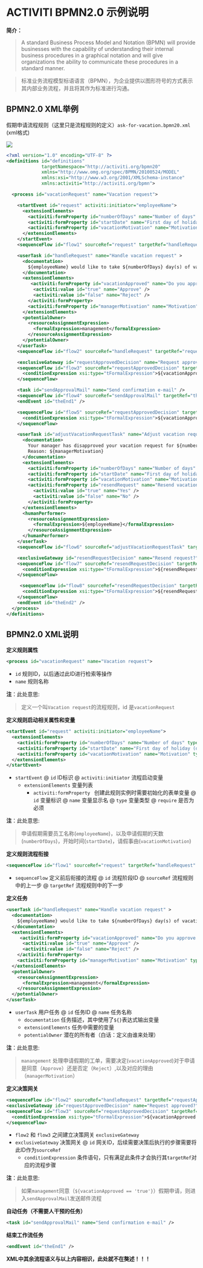 # ACTIVITI BPMN2.0 示例说明

**简介：**

> A standard Business Process Model and Notation (BPMN) will provide businesses with the capability of understanding their internal business procedures in a graphical notation and will give organizations the ability to communicate these procedures in a standard manner.

> 标准业务流程模型标语语言（BPMN），为企业提供以图形符号的方式表示其内部业务流程，并且将其作为标准进行沟通。

## BPMN2.0 XML举例

假期申请流程规则（这里只是流程规则的定义）`ask-for-vacation.bpmn20.xml` (xml格式)

<img src="https://www.activiti.org/userguide/images/api.vacationRequest.png" />

```xml
<?xml version="1.0" encoding="UTF-8" ?>
<definitions id="definitions"
             targetNamespace="http://activiti.org/bpmn20"
             xmlns="http://www.omg.org/spec/BPMN/20100524/MODEL"
             xmlns:xsi="http://www.w3.org/2001/XMLSchema-instance"
             xmlns:activiti="http://activiti.org/bpmn">

  <process id="vacationRequest" name="Vacation request">

    <startEvent id="request" activiti:initiator="employeeName">
      <extensionElements>
        <activiti:formProperty id="numberOfDays" name="Number of days" type="long" value="1" required="true"/>
        <activiti:formProperty id="startDate" name="First day of holiday (dd-MM-yyy)" datePattern="dd-MM-yyyy hh:mm" type="date" required="true" />
        <activiti:formProperty id="vacationMotivation" name="Motivation" type="string" />
      </extensionElements>
    </startEvent>
    <sequenceFlow id="flow1" sourceRef="request" targetRef="handleRequest" />

    <userTask id="handleRequest" name="Handle vacation request" >
      <documentation>
        ${employeeName} would like to take ${numberOfDays} day(s) of vacation (Motivation: ${vacationMotivation}).
      </documentation>
      <extensionElements>
         <activiti:formProperty id="vacationApproved" name="Do you approve this vacation" type="enum" required="true">
          <activiti:value id="true" name="Approve" />
          <activiti:value id="false" name="Reject" />
        </activiti:formProperty>
        <activiti:formProperty id="managerMotivation" name="Motivation" type="string" />
      </extensionElements>
      <potentialOwner>
        <resourceAssignmentExpression>
          <formalExpression>management</formalExpression>
        </resourceAssignmentExpression>
      </potentialOwner>
    </userTask>
    <sequenceFlow id="flow2" sourceRef="handleRequest" targetRef="requestApprovedDecision" />

    <exclusiveGateway id="requestApprovedDecision" name="Request approved?" />
    <sequenceFlow id="flow3" sourceRef="requestApprovedDecision" targetRef="sendApprovalMail">
      <conditionExpression xsi:type="tFormalExpression">${vacationApproved == 'true'}</conditionExpression>
    </sequenceFlow>

    <task id="sendApprovalMail" name="Send confirmation e-mail" />
    <sequenceFlow id="flow4" sourceRef="sendApprovalMail" targetRef="theEnd1" />
    <endEvent id="theEnd1" />

    <sequenceFlow id="flow5" sourceRef="requestApprovedDecision" targetRef="adjustVacationRequestTask">
      <conditionExpression xsi:type="tFormalExpression">${vacationApproved == 'false'}</conditionExpression>
    </sequenceFlow>

    <userTask id="adjustVacationRequestTask" name="Adjust vacation request">
      <documentation>
        Your manager has disapproved your vacation request for ${numberOfDays} days.
        Reason: ${managerMotivation}
      </documentation>
      <extensionElements>
        <activiti:formProperty id="numberOfDays" name="Number of days" value="${numberOfDays}" type="long" required="true"/>
        <activiti:formProperty id="startDate" name="First day of holiday (dd-MM-yyy)" value="${startDate}" datePattern="dd-MM-yyyy hh:mm" type="date" required="true" />
        <activiti:formProperty id="vacationMotivation" name="Motivation" value="${vacationMotivation}" type="string" />
        <activiti:formProperty id="resendRequest" name="Resend vacation request to manager?" type="enum" required="true">
          <activiti:value id="true" name="Yes" />
          <activiti:value id="false" name="No" />
        </activiti:formProperty>
      </extensionElements>
      <humanPerformer>
        <resourceAssignmentExpression>
          <formalExpression>${employeeName}</formalExpression>
        </resourceAssignmentExpression>
      </humanPerformer>
    </userTask>
    <sequenceFlow id="flow6" sourceRef="adjustVacationRequestTask" targetRef="resendRequestDecision" />

    <exclusiveGateway id="resendRequestDecision" name="Resend request?" />
    <sequenceFlow id="flow7" sourceRef="resendRequestDecision" targetRef="handleRequest">
      <conditionExpression xsi:type="tFormalExpression">${resendRequest == 'true'}</conditionExpression>
    </sequenceFlow>

     <sequenceFlow id="flow8" sourceRef="resendRequestDecision" targetRef="theEnd2">
      <conditionExpression xsi:type="tFormalExpression">${resendRequest == 'false'}</conditionExpression>
    </sequenceFlow>
    <endEvent id="theEnd2" />
  </process>
</definitions>

```
## BPMN2.0 XML说明

**定义规则属性**

```xml
<process id="vacationRequest" name="Vacation request">
```
- `id` 规则ID，以后通过此ID进行检索等操作
- `name`  规则名称

**注**：此处意思:

> 定义一个叫`Vacation request`的流程规则，id 是`vacationRequest`

**定义规则启动相关属性和变量**

```xml
<startEvent id="request" activiti:initiator="employeeName">
  <extensionElements>
    <activiti:formProperty id="numberOfDays" name="Number of days" type="long" value="1" required="true"/>
    <activiti:formProperty id="startDate" name="First day of holiday (dd-MM-yyy)" datePattern="dd-MM-yyyy hh:mm" type="date" required="true" />
    <activiti:formProperty id="vacationMotivation" name="Motivation" type="string" />
  </extensionElements>
</startEvent>
```
- `startEvent`
    @ `id` ID标识
    @ `activiti:initiator` 流程启动变量
    - `extensionElements` 变量列表
        - `activiti:formProperty ` 创建此规则实例时需要初始化的表单变量
        @ `id` 变量标识
        @ `name` 变量显示名
        @ `type` 变量类型
        @ `require` 是否为必须

**注**：此处意思:

> 申请假期需要员工名称(`employeeName`)，以及申请假期的天数(`numberOfDays`)，开始时间(`startDate`)，请假事由(`vacationMotivation`)

**定义规则流程衔接**

```xml
<sequenceFlow id="flow1" sourceRef="request" targetRef="handleRequest" />
```

- `sequenceFlow` 定义前后衔接的流程
    @ `id` 流程阶段ID
    @ `sourceRef` 流程规则中的上一步
    @ `targetRef` 流程规则中的下一步

**定义任务**

```xml
<userTask id="handleRequest" name="Handle vacation request" >
  <documentation>
    ${employeeName} would like to take ${numberOfDays} day(s) of vacation (Motivation: ${vacationMotivation}).
  </documentation>
  <extensionElements>
     <activiti:formProperty id="vacationApproved" name="Do you approve this vacation" type="enum" required="true">
      <activiti:value id="true" name="Approve" />
      <activiti:value id="false" name="Reject" />
    </activiti:formProperty>
    <activiti:formProperty id="managerMotivation" name="Motivation" type="string" />
  </extensionElements>
  <potentialOwner>
    <resourceAssignmentExpression>
      <formalExpression>management</formalExpression>
    </resourceAssignmentExpression>
  </potentialOwner>
</userTask>
```

- `userTask` 用户任务
    @ `id` 任务ID
    @ `name` 任务名称
    - `documentation` 任务描述，其中使用了`${}`表达式输出变量
    - `extensionElements` 任务中需要的变量
    - `potentialOwner` 潜在的所有者（白话：定义由谁来处理）

**注**：此处意思:

> `manangement` 处理申请假期的工单，需要决定(`vacationApproved`)对于申请是同意（`Approve`）还是否定（`Reject`）,以及对应的理由（`managerMotivation`）

**定义决策网关**

```xml
<sequenceFlow id="flow2" sourceRef="handleRequest" targetRef="requestApprovedDecision" />
<exclusiveGateway id="requestApprovedDecision" name="Request approved?" />
<sequenceFlow id="flow3" sourceRef="requestApprovedDecision" targetRef="sendApprovalMail">
  <conditionExpression xsi:type="tFormalExpression">${vacationApproved == 'true'}</conditionExpression>
</sequenceFlow>
```

- `flow2` 和 `flow3` 之间建立决策网关 `exclusiveGateway`
- `exclusiveGateway` 决策网关
    @ `id` 网关ID，后续需要决策后执行的步骤需要将此ID作为`sourceRef`
    - `conditionExpression` 条件语句，只有满足此条件才会执行其`targetRef`对应的流程步骤

**注**：此处意思:

> 如果`management`同意（`${vacationApproved == 'true'}`）假期申请，则进入`sendApprovalMail`发送邮件流程

**自动任务（不需要人干预的任务）**

```xml
<task id="sendApprovalMail" name="Send confirmation e-mail" />
```

**结束工作流任务**

```xml
<endEvent id="theEnd1" />
```

<b>XML中其余流程语义与以上内容相识，此处就不在獒述！！！</b>